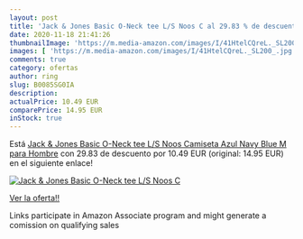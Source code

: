 ```yaml
---
layout: post
title: 'Jack & Jones Basic O-Neck tee L/S Noos C al 29.83 % de descuento'
date: 2020-11-18 21:41:26
thumbnailImage: 'https://m.media-amazon.com/images/I/41HtelCQreL._SL200_.jpg'
images: [ 'https://m.media-amazon.com/images/I/41HtelCQreL._SL200_.jpg' ]
comments: true
category: ofertas
author: ring
slug: B0085SG0IA
description:
actualPrice: 10.49 EUR
comparePrice: 14.95 EUR
inStock: true
---
```


Está [Jack & Jones Basic O-Neck tee L/S Noos Camiseta  Azul  Navy Blue   M para Hombre](https://www.amazon.es/dp/B0085SG0IA/?tag=tolees-21) con 29.83 de descuento por 10.49 EUR (original: 14.95 EUR) en el siguiente enlace!

[![Jack & Jones Basic O-Neck tee L/S Noos C](https://m.media-amazon.com/images/I/41HtelCQreL._SL200_.jpg)](https://www.amazon.es/dp/B0085SG0IA/?tag=tolees-21)

[Ver la oferta!!](https://www.amazon.es/dp/B0085SG0IA/?tag=tolees-21)

Links participate in Amazon Associate program and might generate a comission on qualifying sales



